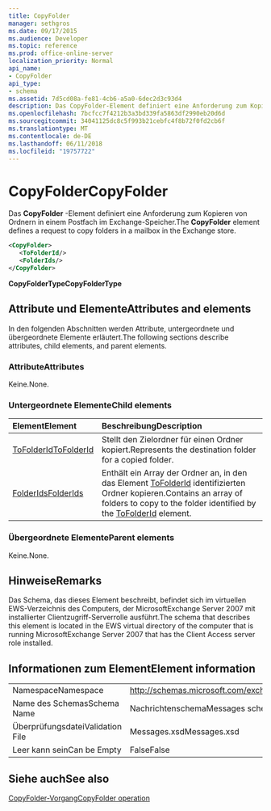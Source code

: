 ```yaml
---
title: CopyFolder
manager: sethgros
ms.date: 09/17/2015
ms.audience: Developer
ms.topic: reference
ms.prod: office-online-server
localization_priority: Normal
api_name:
- CopyFolder
api_type:
- schema
ms.assetid: 7d5cd08a-fe81-4cb6-a5a0-6dec2d3c93d4
description: Das CopyFolder-Element definiert eine Anforderung zum Kopieren von Ordnern in einem Postfach im Exchange-Speicher.
ms.openlocfilehash: 7bcfcc7f4212b3a3bd339fa5863df2990eb20d6d
ms.sourcegitcommit: 34041125dc8c5f993b21cebfc4f8b72f0fd2cb6f
ms.translationtype: MT
ms.contentlocale: de-DE
ms.lasthandoff: 06/11/2018
ms.locfileid: "19757722"
---
```

# <a name="copyfolder"></a><span data-ttu-id="3c340-103">CopyFolder</span><span class="sxs-lookup"><span data-stu-id="3c340-103">CopyFolder</span></span>

<span data-ttu-id="3c340-104">Das **CopyFolder** -Element definiert eine Anforderung zum Kopieren von Ordnern in einem Postfach im Exchange-Speicher.</span><span class="sxs-lookup"><span data-stu-id="3c340-104">The **CopyFolder** element defines a request to copy folders in a mailbox in the Exchange store.</span></span> 
  
```xml
<CopyFolder>
   <ToFolderId/>
   <FolderIds/>
</CopyFolder>
```

 <span data-ttu-id="3c340-105">**CopyFolderType**</span><span class="sxs-lookup"><span data-stu-id="3c340-105">**CopyFolderType**</span></span>
## <a name="attributes-and-elements"></a><span data-ttu-id="3c340-106">Attribute und Elemente</span><span class="sxs-lookup"><span data-stu-id="3c340-106">Attributes and elements</span></span>

<span data-ttu-id="3c340-107">In den folgenden Abschnitten werden Attribute, untergeordnete und übergeordnete Elemente erläutert.</span><span class="sxs-lookup"><span data-stu-id="3c340-107">The following sections describe attributes, child elements, and parent elements.</span></span>
  
### <a name="attributes"></a><span data-ttu-id="3c340-108">Attribute</span><span class="sxs-lookup"><span data-stu-id="3c340-108">Attributes</span></span>

<span data-ttu-id="3c340-109">Keine.</span><span class="sxs-lookup"><span data-stu-id="3c340-109">None.</span></span>
  
### <a name="child-elements"></a><span data-ttu-id="3c340-110">Untergeordnete Elemente</span><span class="sxs-lookup"><span data-stu-id="3c340-110">Child elements</span></span>

|<span data-ttu-id="3c340-111">**Element**</span><span class="sxs-lookup"><span data-stu-id="3c340-111">**Element**</span></span>|<span data-ttu-id="3c340-112">**Beschreibung**</span><span class="sxs-lookup"><span data-stu-id="3c340-112">**Description**</span></span>|
|:-----|:-----|
|[<span data-ttu-id="3c340-113">ToFolderId</span><span class="sxs-lookup"><span data-stu-id="3c340-113">ToFolderId</span></span>](tofolderid.md) <br/> |<span data-ttu-id="3c340-114">Stellt den Zielordner für einen Ordner kopiert.</span><span class="sxs-lookup"><span data-stu-id="3c340-114">Represents the destination folder for a copied folder.</span></span>  <br/> |
|[<span data-ttu-id="3c340-115">FolderIds</span><span class="sxs-lookup"><span data-stu-id="3c340-115">FolderIds</span></span>](folderids.md) <br/> |<span data-ttu-id="3c340-116">Enthält ein Array der Ordner an, in den das Element [ToFolderId](tofolderid.md) identifizierten Ordner kopieren.</span><span class="sxs-lookup"><span data-stu-id="3c340-116">Contains an array of folders to copy to the folder identified by the [ToFolderId](tofolderid.md) element.</span></span>  <br/> |
   
### <a name="parent-elements"></a><span data-ttu-id="3c340-117">Übergeordnete Elemente</span><span class="sxs-lookup"><span data-stu-id="3c340-117">Parent elements</span></span>

<span data-ttu-id="3c340-118">Keine.</span><span class="sxs-lookup"><span data-stu-id="3c340-118">None.</span></span>
  
## <a name="remarks"></a><span data-ttu-id="3c340-119">Hinweise</span><span class="sxs-lookup"><span data-stu-id="3c340-119">Remarks</span></span>

<span data-ttu-id="3c340-120">Das Schema, das dieses Element beschreibt, befindet sich im virtuellen EWS-Verzeichnis des Computers, der MicrosoftExchange Server 2007 mit installierter Clientzugriff-Serverrolle ausführt.</span><span class="sxs-lookup"><span data-stu-id="3c340-120">The schema that describes this element is located in the EWS virtual directory of the computer that is running MicrosoftExchange Server 2007 that has the Client Access server role installed.</span></span>
  
## <a name="element-information"></a><span data-ttu-id="3c340-121">Informationen zum Element</span><span class="sxs-lookup"><span data-stu-id="3c340-121">Element information</span></span>

|||
|:-----|:-----|
|<span data-ttu-id="3c340-122">Namespace</span><span class="sxs-lookup"><span data-stu-id="3c340-122">Namespace</span></span>  <br/> |http://schemas.microsoft.com/exchange/services/2006/messages  <br/> |
|<span data-ttu-id="3c340-123">Name des Schemas</span><span class="sxs-lookup"><span data-stu-id="3c340-123">Schema Name</span></span>  <br/> |<span data-ttu-id="3c340-124">Nachrichtenschema</span><span class="sxs-lookup"><span data-stu-id="3c340-124">Messages schema</span></span>  <br/> |
|<span data-ttu-id="3c340-125">Überprüfungsdatei</span><span class="sxs-lookup"><span data-stu-id="3c340-125">Validation File</span></span>  <br/> |<span data-ttu-id="3c340-126">Messages.xsd</span><span class="sxs-lookup"><span data-stu-id="3c340-126">Messages.xsd</span></span>  <br/> |
|<span data-ttu-id="3c340-127">Leer kann sein</span><span class="sxs-lookup"><span data-stu-id="3c340-127">Can be Empty</span></span>  <br/> |<span data-ttu-id="3c340-128">False</span><span class="sxs-lookup"><span data-stu-id="3c340-128">False</span></span>  <br/> |
   
## <a name="see-also"></a><span data-ttu-id="3c340-129">Siehe auch</span><span class="sxs-lookup"><span data-stu-id="3c340-129">See also</span></span>



[<span data-ttu-id="3c340-130">CopyFolder-Vorgang</span><span class="sxs-lookup"><span data-stu-id="3c340-130">CopyFolder operation</span></span>](copyfolder-operation.md)

